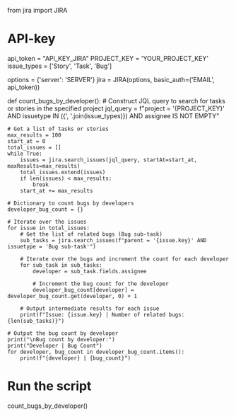 from jira import JIRA

# API-key
api_token = "API_KEY_JIRA"
PROJECT_KEY = 'YOUR_PROJECT_KEY'
issue_types = ['Story', 'Task', 'Bug']

options = {'server': 'SERVER'}
jira = JIRA(options, basic_auth=('EMAIL', api_token))

def count_bugs_by_developer():
    # Construct JQL query to search for tasks or stories in the specified project
    jql_query = f"project = '{PROJECT_KEY}' AND issuetype IN ({', '.join(issue_types)}) AND assignee IS NOT EMPTY"

    # Get a list of tasks or stories
    max_results = 100
    start_at = 0
    total_issues = []
    while True:
        issues = jira.search_issues(jql_query, startAt=start_at, maxResults=max_results)
        total_issues.extend(issues)
        if len(issues) < max_results:
            break
        start_at += max_results

    # Dictionary to count bugs by developers
    developer_bug_count = {}

    # Iterate over the issues
    for issue in total_issues:
        # Get the list of related bugs (Bug sub-task)
        sub_tasks = jira.search_issues(f"parent = '{issue.key}' AND issuetype = 'Bug sub-task'")

        # Iterate over the bugs and increment the count for each developer
        for sub_task in sub_tasks:
            developer = sub_task.fields.assignee

            # Increment the bug count for the developer
            developer_bug_count[developer] = developer_bug_count.get(developer, 0) + 1

        # Output intermediate results for each issue
        print(f"Issue: {issue.key} | Number of related bugs: {len(sub_tasks)}")

    # Output the bug count by developer
    print("\nBug count by developer:")
    print("Developer | Bug Count")
    for developer, bug_count in developer_bug_count.items():
        print(f"{developer} | {bug_count}")

# Run the script
count_bugs_by_developer()
